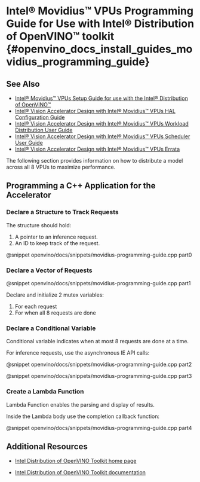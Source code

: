 # Intel® Movidius™ VPUs Programming Guide for Use with Intel® Distribution of OpenVINO™ toolkit {#openvino_docs_install_guides_movidius_programming_guide}

## See Also

- [Intel® Movidius™ VPUs Setup Guide for use with the Intel® Distribution of OpenVINO™](movidius-setup-guide.md)
- <a class="download" href="<domain_placeholder>/downloads/595850_Intel_Vision_Accelerator_Design_with_Intel_Movidius™_VPUs-HAL Configuration Guide_rev1.3.pdf">Intel® Vision Accelerator Design with Intel® Movidius™ VPUs HAL Configuration Guide</a>
- <a class="download" href="<domain_placeholder>/downloads/613514_Intel Vision Accelerator Design with Intel Movidius™ VPUs Workload Distribution_UG_r0.9.pdf">Intel® Vision Accelerator Design with Intel® Movidius™ VPUs Workload Distribution User Guide</a>
- <a class="download" href="<domain_placeholder>/downloads/613759_Intel Vision Accelerator Design with Intel Movidius™ VPUs Scheduler_UG_r0.9.pdf">Intel® Vision Accelerator Design with Intel® Movidius™ VPUs Scheduler User Guide</a>
- <a class="download" href="<domain_placeholder>/downloads/Intel Vision Accelerator Design with Intel Movidius™ VPUs Errata.pdf">Intel® Vision Accelerator Design with Intel® Movidius™ VPUs Errata</a>

The following section provides information on how to distribute a model across all 8 VPUs to maximize performance.

## Programming a C++ Application for the Accelerator

### Declare a Structure to Track Requests

The structure should hold:
1.	A pointer to an inference request.
2.	An ID to keep track of the request.

@snippet openvino/docs/snippets/movidius-programming-guide.cpp part0

### Declare a Vector of Requests

@snippet openvino/docs/snippets/movidius-programming-guide.cpp part1

Declare and initialize 2 mutex variables:
1.	For each request
2.	For when all 8 requests are done

### Declare a Conditional Variable 

Conditional variable indicates when at most 8 requests are done at a time.

For inference requests, use the asynchronous IE API calls:

@snippet openvino/docs/snippets/movidius-programming-guide.cpp part2

@snippet openvino/docs/snippets/movidius-programming-guide.cpp part3


### Create a Lambda Function

Lambda Function enables the parsing and display of results.

Inside the Lambda body use the completion callback function:

@snippet openvino/docs/snippets/movidius-programming-guide.cpp part4

## Additional Resources

- [Intel Distribution of OpenVINO Toolkit home page](https://software.intel.com/en-us/openvino-toolkit)

- [Intel Distribution of OpenVINO Toolkit documentation](https://docs.openvinotoolkit.org)
